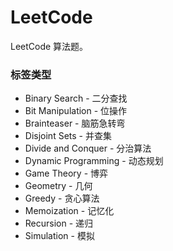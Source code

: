 # LeetCode
LeetCode 算法题。  

### 标签类型
* Binary Search - 二分查找
* Bit Manipulation - 位操作
* Brainteaser - 脑筋急转弯
* Disjoint Sets - 并查集
* Divide and Conquer - 分治算法
* Dynamic Programming - 动态规划
* Game Theory - 博弈
* Geometry - 几何
* Greedy - 贪心算法
* Memoization - 记忆化
* Recursion - 递归
* Simulation - 模拟
